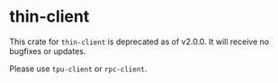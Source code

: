 # thin-client
This crate for `thin-client` is deprecated as of v2.0.0. It will receive no bugfixes or updates.

Please use `tpu-client` or `rpc-client`.
